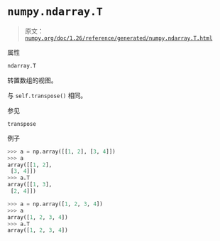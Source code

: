 # `numpy.ndarray.T`

> 原文：[`numpy.org/doc/1.26/reference/generated/numpy.ndarray.T.html`](https://numpy.org/doc/1.26/reference/generated/numpy.ndarray.T.html)

属性

```py
ndarray.T
```

转置数组的视图。

与 `self.transpose()` 相同。

参见

`transpose`

例子

```py
>>> a = np.array([[1, 2], [3, 4]])
>>> a
array([[1, 2],
 [3, 4]])
>>> a.T
array([[1, 3],
 [2, 4]]) 
```

```py
>>> a = np.array([1, 2, 3, 4])
>>> a
array([1, 2, 3, 4])
>>> a.T
array([1, 2, 3, 4]) 
```
